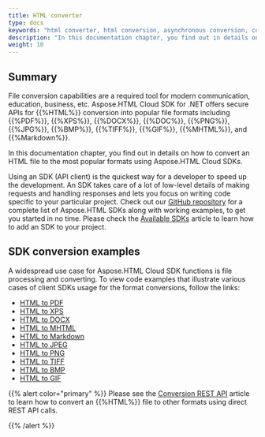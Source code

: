 ```yaml
---
title: HTML converter
type: docs
keywords: "html converter, html conversion, asynchronous conversion, conversion SDK, convert HTML to PDF, convert HTML to XPS, convert HTML to DOCX, convert HTML to JPEG, convert HTML to PNG, convert HTML to MHTML, convert HTML to Markdown, Python, PHP, Perl, Android, Swift, C#, Java, Node.js"
description: "In this documentation chapter, you find out in details on how to convert an HTML file to the most popular formats, such as PDF, XPS, DOCX, DOC, PNG, JPG, BMP, TIFF, GIFF, MHTML, and Markdown using Aspose.HTML Cloud SDKs. SDKs are wrappers upon REST API to help developers speed up their development. SDKs are available in Python, PHP, Perl, Android, Swift, C#, Java and more."
weight: 10
---
```


## **Summary**

File conversion capabilities are a required tool for modern communication, education, business, etc. Aspose.HTML Cloud SDK for .NET offers secure APIs for {{%HTML%}} conversion into popular file formats including {{%PDF%}}, {{%XPS%}}, {{%DOCX%}}, {{%DOC%}}, {{%PNG%}}, {{%JPG%}}, {{%BMP%}}, {{%TIFF%}}, {{%GIF%}}, {{%MHTML%}}, and {{%Markdown%}}.

In this documentation chapter, you find out in details on how to convert an HTML file to the most popular formats using Aspose.HTML Cloud SDKs.

Using an SDK (API client) is the quickest way for a developer to speed up the development. An SDK takes care of a lot of low-level details of making requests and handling responses and lets you focus on writing code specific to your particular project. Check out our [GitHub repository](https://github.com/aspose-html-cloud) for a complete list of Aspose.HTML SDKs along with working examples, to get you started in no time. Please check the [Available SDKs](/html/overview/available-sdks/) article to learn how to add an SDK to your project.

## **SDK conversion examples**

A widespread use case for Aspose.HTML Cloud SDK functions is file processing and converting. To view code examples that illustrate various cases of client SDKs usage for the format conversions, follow the links:

 - [HTML to PDF](/html/conversion-sdk-api/convert-html-to-pdf/) 
 - [HTML to XPS](/html/conversion-sdk-api/convert-html-to-xps/)
 - [HTML to DOCX](/html/conversion-sdk-api/convert-html-to-docx/) 
 - [HTML to MHTML](/html/conversion-sdk-api/convert-html-to-mhtml/)
 - [HTML to Markdown](/html/conversion-sdk-api/convert-html-to-markdown/)
 - [HTML to JPEG](/html/conversion-sdk-api/convert-html-to-jpeg/) 
 - [HTML to PNG](/html/conversion-sdk-api/convert-html-to-png/) 
 - [HTML to TIFF](/html/conversion-sdk-api/convert-html-to-tiff/) 
 - [HTML to BMP](/html/conversion-sdk-api/convert-html-to-bmp/) 
 - [HTML to GIF](/html/conversion-sdk-api/convert-html-to-gif/) 

{{% alert color="primary" %}} 
Please see the [Conversion REST API](/htm/conversion-api/conversion-rest-api/) article to learn how to convert an {{%HTML%}} file to other formats using direct REST API calls.

{{% /alert %}} 